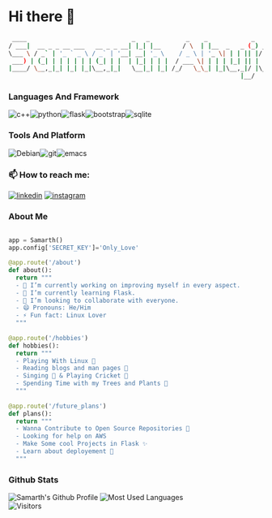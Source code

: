 # Hi there 👋
```bash
 ____                             _   _          _    _            _       
/ ___|  __ _ _ __ ___   __ _ _ __| |_| |__      / \  | |__  _   _ (_) __ _ 
\___ \ / _` | '_ ` _ \ / _` | '__| __| '_ \    / _ \ | '_ \| | | || |/ _` |
 ___) | (_| | | | | | | (_| | |  | |_| | | |  / ___ \| | | | |_| || | (_| |
|____/ \__,_|_| |_| |_|\__,_|_|   \__|_| |_| /_/   \_\_| |_|\__,_|/ |\__,_|
                                                                |__/       
```
 ### Languages And Framework
 ![c++](https://img.shields.io/badge/C%2B%2B-00599C?style=for-the-badge&logo=c%2B%2B&logoColor=white)![python](https://img.shields.io/badge/Python-14354C?style=for-the-badge&logo=python&logoColor=white)![flask](https://img.shields.io/badge/Flask-000000?style=for-the-badge&logo=flask&logoColor=white)![bootstrap](https://img.shields.io/badge/Bootstrap-563D7C?style=for-the-badge&logo=bootstrap&logoColor=white)![sqlite](https://img.shields.io/badge/SQLite-07405E?style=for-the-badge&logo=sqlite&logoColor=white)
 
 ### Tools And Platform
 ![Debian](https://img.shields.io/badge/Debian-A81D33?style=for-the-badge&logo=debian&logoColor=white)![git](https://img.shields.io/badge/GIT-E44C30?style=for-the-badge&logo=git&logoColor=white)![emacs](https://img.shields.io/badge/Emacs-%237F5AB6.svg?&style=for-the-badge&logo=gnu-emacs&logoColor=white)
 
 ### 📫 How to reach me: <br>
[![linkedin](https://img.shields.io/badge/LinkedIn-0077B5?style=for-the-badge&logo=linkedin&logoColor=white)](https://www.linkedin.com/in/samarth-ahuja-3169601bb/)
[![instagram](https://img.shields.io/badge/Instagram-E4405F?style=for-the-badge&logo=instagram&logoColor=white)](https://www.instagram.com/samahuja642/)
<br>
### About Me
```py

app = Samarth()
app.config['SECRET_KEY']='Only_Love'

@app.route('/about')
def about():
  return """
  - 🔭 I’m currently working on improving myself in every aspect.
  - 🌱 I’m currently learning Flask.
  - 👯 I’m looking to collaborate with everyone.
  - 😄 Pronouns: He/Him
  - ⚡ Fun fact: Linux Lover
  """
  
@app.route('/hobbies')
def hobbies():
  return """
  - Playing With Linux 🐧
  - Reading blogs and man pages 📄
  - Singing 🎤 & Playing Cricket 🏏
  - Spending Time with my Trees and Plants 🌳
  """
 
@app.route('/future_plans')
def plans():
  return """
  - Wanna Contribute to Open Source Repositories 👐
  - Looking for help on AWS 
  - Make Some cool Projects in Flask ✨
  - Learn about deployement 🥁
  """
 ```
 ### Github Stats
![Samarth's Github Profile](https://github-readme-stats.vercel.app/api?username=samahuja642&theme=blue-green)
![Most Used Languages](https://github-readme-stats.vercel.app/api/top-langs/?username=samahuja642&theme=blue-green)
<br>
![Visitors](https://visitor-badge.laobi.icu/badge?page_id=samahuja642.samahuja642)
